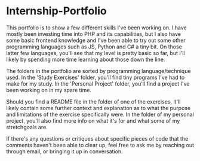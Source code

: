 # Internship-Portfolio
This portfolio is to show a few different skills I've been working on.
I have mostly been investing time into PHP and its capabilities, but I also have some basic frontend knowledge and I've been able
to try out some other programming languages such as JS, Python and C# a tiny bit.
On those latter few languages, you'll see that my level is pretty basic so far, but I'll likely by spending more time learning
about those down the line.

The folders in the portfolio are sorted by programming language/technique used.
In the 'Study Exercises' folder, you'll find tiny programs I've had to make for my study.
In the 'Personal Project' folder, you'll find a project I've been working on in my spare time.

Should you find a README file in the folder of one of the exercises, it'll likely contain some further context and explanation
as to what the purpose and limitations of the exercise specifically were.
In the folder of my personal project, you'll also find more info on what it's for and what some of my stretchgoals are.

If there's any questions or critiques about specific pieces of code that the comments haven't been able to clear up,
feel free to ask me by reaching out through email, or bringing it up in conversation.